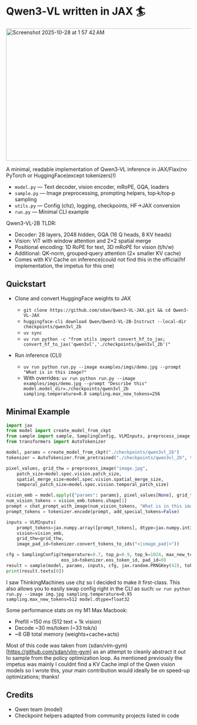 # Qwen3‑VL written in JAX 🏄
<img width="1045" height="361" alt="Screenshot 2025-10-28 at 1 57 42 AM" src="https://github.com/user-attachments/assets/35734b42-6347-4bf1-b090-817ad5781244" />

A minimal, readable implementation of Qwen3‑VL inference in JAX/Flax(no PyTorch or HuggingFace(except tokenizers)!)

- `model.py` — Text decoder, vision encoder, mRoPE, GQA, loaders
- `sample.py` — Image preprocessing, prompting helpers, top‑k/top‑p sampling
- `utils.py` — Config (chz), logging, checkpoints, HF→JAX conversion
- `run.py` — Minimal CLI example

Qwen3-VL-2B TLDR:

- Decoder: 28 layers, 2048 hidden, GQA (16 Q heads, 8 KV heads)
- Vision: ViT with window attention and 2×2 spatial merge
- Positional encoding: 1D RoPE for text, 3D mRoPE for vision (t/h/w)
- Additional: QK‑norm, grouped‑query attention (2× smaller KV cache)
- Comes with KV Cache on inference(could not find this in the official/hf implementation, the impetus for this one)
  
## Quickstart

- Clone and convert HuggingFace weights to JAX
  - `git clone https://github.com/sdan/Qwen3-VL-JAX.git && cd Qwen3-VL-JAX`
  - `huggingface-cli download Qwen/Qwen3-VL-2B-Instruct --local-dir checkpoints/qwen3vl_2b`
  - `uv sync`
  - `uv run python -c "from utils import convert_hf_to_jax; convert_hf_to_jax('qwen3vl','./checkpoints/qwen3vl_2b')"`

- Run inference (CLI)
  - `uv run python run.py --image examples/imgs/demo.jpg --prompt "What is in this image?"`
  - With overrides: `uv run python run.py --image examples/imgs/demo.jpg --prompt "Describe this" model.model_dir=./checkpoints/qwen3vl_2b sampling.temperature=0.8 sampling.max_new_tokens=256`

## Minimal Example

```python
import jax
from model import create_model_from_ckpt
from sample import sample, SamplingConfig, VLMInputs, preprocess_image, chat_prompt_with_image
from transformers import AutoTokenizer

model, params = create_model_from_ckpt("./checkpoints/qwen3vl_2b")
tokenizer = AutoTokenizer.from_pretrained("./checkpoints/qwen3vl_2b", trust_remote_code=True)

pixel_values, grid_thw = preprocess_image("image.jpg",
    patch_size=model.spec.vision.patch_size,
    spatial_merge_size=model.spec.vision.spatial_merge_size,
    temporal_patch_size=model.spec.vision.temporal_patch_size)

vision_emb = model.apply({"params": params}, pixel_values[None], grid_thw[None], method=model.encode_vision)
num_vision_tokens = vision_emb.tokens.shape[1]
prompt = chat_prompt_with_image(num_vision_tokens, "What is in this image?")
prompt_tokens = tokenizer.encode(prompt, add_special_tokens=False)

inputs = VLMInputs(
    prompt_tokens=jax.numpy.array([prompt_tokens], dtype=jax.numpy.int32),
    vision=vision_emb,
    grid_thw=grid_thw,
    image_pad_id=tokenizer.convert_tokens_to_ids("<|image_pad|>"))

cfg = SamplingConfig(temperature=0.7, top_p=0.9, top_k=1024, max_new_tokens=256,
                     eos_id=tokenizer.eos_token_id, pad_id=0)
result = sample(model, params, inputs, cfg, jax.random.PRNGKey(42), tokenizer=tokenizer)
print(result.texts[0])
```


I saw ThinkingMachines use chz so I decided to make it first-class. This also allows you to easily swap config right in the CLI as such:
`uv run python run.py --image img.jpg sampling.temperature=0.95 sampling.max_new_tokens=512 model.dtype=float32`

Some performance stats on my M1 Max Macbook:
- Prefill ~150 ms (512 text + 1k vision)
- Decode ~30 ms/token (~33 tok/s)
- ~6 GB total memory (weights+cache+acts)

Most of this code was taken from (sdan/vlm-gym)[https://github.com/sdan/vlm-gym] as an attempt to cleanly abstract it out to sample from the policy optimization loop. As mentioned previously the impetus was mainly I couldnt find a KV Cache impl of the Qwen vision models so I wrote this, your main contribution would ideally be on speed-up optimizations; thanks!




## Credits

- Qwen team (model)
- Checkpoint helpers adapted from community projects listed in code
